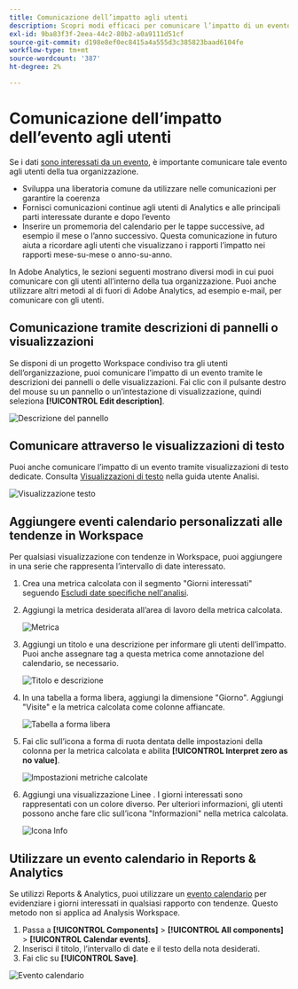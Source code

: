 ```yaml
---
title: Comunicazione dell’impatto agli utenti
description: Scopri modi efficaci per comunicare l’impatto di un evento nell’organizzazione.
exl-id: 9ba83f3f-2eea-44c2-80b2-a0a9111d51cf
source-git-commit: d198e8ef0ec8415a4a555d3c385823baad6104fe
workflow-type: tm+mt
source-wordcount: '387'
ht-degree: 2%

---
```


# Comunicazione dell’impatto dell’evento agli utenti

Se i dati [sono interessati da un evento](overview.md), è importante comunicare tale evento agli utenti della tua organizzazione.

* Sviluppa una liberatoria comune da utilizzare nelle comunicazioni per garantire la coerenza
* Fornisci comunicazioni continue agli utenti di Analytics e alle principali parti interessate durante e dopo l’evento
* Inserire un promemoria del calendario per le tappe successive, ad esempio il mese o l’anno successivo. Questa comunicazione in futuro aiuta a ricordare agli utenti che visualizzano i rapporti l’impatto nei rapporti mese-su-mese o anno-su-anno.

In Adobe Analytics, le sezioni seguenti mostrano diversi modi in cui puoi comunicare con gli utenti all’interno della tua organizzazione. Puoi anche utilizzare altri metodi al di fuori di Adobe Analytics, ad esempio e-mail, per comunicare con gli utenti.

## Comunicazione tramite descrizioni di pannelli o visualizzazioni

Se disponi di un progetto Workspace condiviso tra gli utenti dell’organizzazione, puoi comunicare l’impatto di un evento tramite le descrizioni dei pannelli o delle visualizzazioni. Fai clic con il pulsante destro del mouse su un pannello o un’intestazione di visualizzazione, quindi seleziona **[!UICONTROL Edit description]**.

![Descrizione del pannello](assets/panel_description.png)

## Comunicare attraverso le visualizzazioni di testo

Puoi anche comunicare l’impatto di un evento tramite visualizzazioni di testo dedicate. Consulta [Visualizzazioni di testo](/help/analyze/analysis-workspace/visualizations/text.md) nella guida utente Analisi.

![Visualizzazione testo](assets/text_visualization.png)

## Aggiungere eventi calendario personalizzati alle tendenze in Workspace

Per qualsiasi visualizzazione con tendenze in Workspace, puoi aggiungere in una serie che rappresenta l’intervallo di date interessato.

1. Crea una metrica calcolata con il segmento &quot;Giorni interessati&quot; seguendo [Escludi date specifiche nell&#39;analisi](segments.md).
1. Aggiungi la metrica desiderata all’area di lavoro della metrica calcolata.

   ![Metrica](assets/calcmetric_event.png)

1. Aggiungi un titolo e una descrizione per informare gli utenti dell’impatto. Puoi anche assegnare tag a questa metrica come annotazione del calendario, se necessario.

   ![Titolo e descrizione](assets/calcmetric_title_description.png)

1. In una tabella a forma libera, aggiungi la dimensione &quot;Giorno&quot;. Aggiungi &quot;Visite&quot; e la metrica calcolata come colonne affiancate.

   ![Tabella a forma libera](assets/calcmetric_freeform.png)

1. Fai clic sull’icona a forma di ruota dentata delle impostazioni della colonna per la metrica calcolata e abilita **[!UICONTROL Interpret zero as no value]**.

   ![Impostazioni metriche calcolate](assets/calcmetric_zero_no_value.png)

1. Aggiungi una visualizzazione Linee . I giorni interessati sono rappresentati con un colore diverso. Per ulteriori informazioni, gli utenti possono anche fare clic sull’icona &quot;Informazioni&quot; nella metrica calcolata.

   ![Icona Info](assets/calcmetric_infoicon.png)

## Utilizzare un evento calendario in Reports &amp; Analytics

Se utilizzi Reports &amp; Analytics, puoi utilizzare un [evento calendario](/help/components/t-calendar-event.md) per evidenziare i giorni interessati in qualsiasi rapporto con tendenze. Questo metodo non si applica ad Analysis Workspace.

1. Passa a **[!UICONTROL Components]** > **[!UICONTROL All components]** > **[!UICONTROL Calendar events]**.
2. Inserisci il titolo, l’intervallo di date e il testo della nota desiderati.
3. Fai clic su **[!UICONTROL Save]**.

![Evento calendario](assets/exclude_calendar_event.png)
